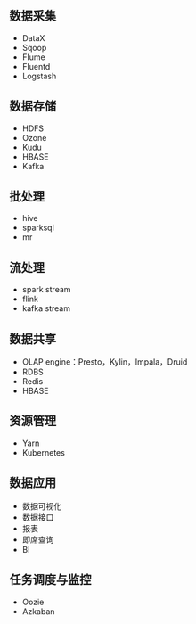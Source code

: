 ## 数据采集

- DataX
- Sqoop
- Flume
- Fluentd
- Logstash

## 数据存储

- HDFS
- Ozone
- Kudu
- HBASE
- Kafka

## 批处理

- hive
- sparksql
- mr

## 流处理

- spark stream
- flink
- kafka stream

## 数据共享

- OLAP engine：Presto，Kylin，Impala，Druid
- RDBS
- Redis
- HBASE

## 资源管理

- Yarn
- Kubernetes

## 数据应用

- 数据可视化
- 数据接口
- 报表
- 即席查询
- BI

## 任务调度与监控

- Oozie
- Azkaban
